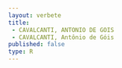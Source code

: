```yaml
---
layout: verbete
title:
 - CAVALCANTI, ANTONIO DE GOIS
 - CAVALCANTI, Antônio de Góis
published: false
type: R
---
```


